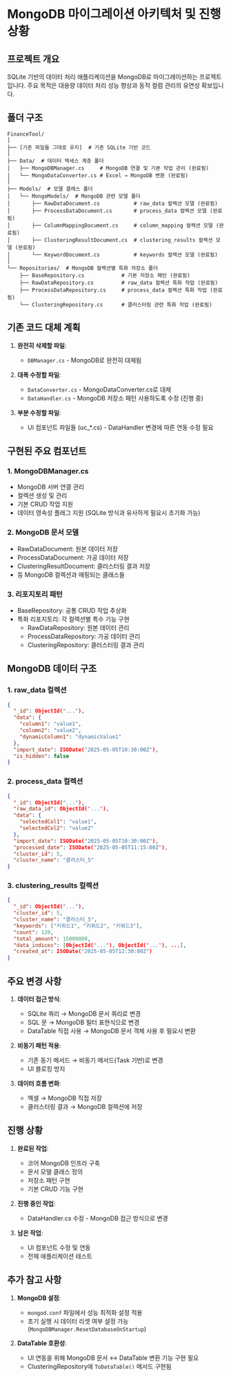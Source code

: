 # MongoDB 마이그레이션 아키텍처 및 진행 상황

## 프로젝트 개요

SQLite 기반의 데이터 처리 애플리케이션을 MongoDB로 마이그레이션하는 프로젝트입니다. 주요 목적은 대용량 데이터 처리 성능 향상과 동적 컬럼 관리의 유연성 확보입니다.

## 폴더 구조

```
FinanceTool/
│
├── [기존 파일들 그대로 유지]  # 기존 SQLite 기반 코드
│
├── Data/  # 데이터 액세스 계층 폴더
│   ├── MongoDBManager.cs     # MongoDB 연결 및 기본 작업 관리 (완료됨)
│   └── MongoDataConverter.cs # Excel → MongoDB 변환 (완료됨)
│
├── Models/  # 모델 클래스 폴더
│   └── MongoModels/  # MongoDB 관련 모델 폴더
│       ├── RawDataDocument.cs           # raw_data 컬렉션 모델 (완료됨)
│       ├── ProcessDataDocument.cs       # process_data 컬렉션 모델 (완료됨)
│       ├── ColumnMappingDocument.cs     # column_mapping 컬렉션 모델 (완료됨)
│       ├── ClusteringResultDocument.cs  # clustering_results 컬렉션 모델 (완료됨)
│       └── KeywordDocument.cs           # keywords 컬렉션 모델 (완료됨)
│
└── Repositories/  # MongoDB 컬렉션별 특화 저장소 폴더
    ├── BaseRepository.cs            # 기본 저장소 패턴 (완료됨)
    ├── RawDataRepository.cs         # raw_data 컬렉션 특화 작업 (완료됨)
    ├── ProcessDataRepository.cs     # process_data 컬렉션 특화 작업 (완료됨)
    └── ClusteringRepository.cs      # 클러스터링 관련 특화 작업 (완료됨)
```

## 기존 코드 대체 계획

1. **완전히 삭제할 파일**:
   - `DBManager.cs` - MongoDB로 완전히 대체됨

2. **대폭 수정할 파일**:
   - `DataConverter.cs` - MongoDataConverter.cs로 대체
   - `DataHandler.cs` - MongoDB 저장소 패턴 사용하도록 수정 (진행 중)

3. **부분 수정할 파일**:
   - UI 컴포넌트 파일들 (uc_*.cs) - DataHandler 변경에 따른 연동 수정 필요

## 구현된 주요 컴포넌트

### 1. MongoDBManager.cs
- MongoDB 서버 연결 관리
- 컬렉션 생성 및 관리
- 기본 CRUD 작업 지원
- 데이터 영속성 플래그 지원 (SQLite 방식과 유사하게 필요시 초기화 가능)

### 2. MongoDB 문서 모델
- RawDataDocument: 원본 데이터 저장
- ProcessDataDocument: 가공 데이터 저장
- ClusteringResultDocument: 클러스터링 결과 저장
- 등 MongoDB 컬렉션과 매핑되는 클래스들

### 3. 리포지토리 패턴
- BaseRepository: 공통 CRUD 작업 추상화
- 특화 리포지토리: 각 컬렉션별 특수 기능 구현
  - RawDataRepository: 원본 데이터 관리
  - ProcessDataRepository: 가공 데이터 관리
  - ClusteringRepository: 클러스터링 결과 관리

## MongoDB 데이터 구조

### 1. raw_data 컬렉션
```json
{
  "_id": ObjectId("..."),
  "data": {
    "column1": "value1",
    "column2": "value2",
    "dynamicColumn1": "dynamicValue1"
  },
  "import_date": ISODate("2025-05-05T10:30:00Z"),
  "is_hidden": false
}
```

### 2. process_data 컬렉션
```json
{
  "_id": ObjectId("..."),
  "raw_data_id": ObjectId("..."),
  "data": {
    "selectedCol1": "value1",
    "selectedCol2": "value2"
  },
  "import_date": ISODate("2025-05-05T10:30:00Z"),
  "processed_date": ISODate("2025-05-05T11:15:00Z"),
  "cluster_id": 5,
  "cluster_name": "클러스터_5"
}
```

### 3. clustering_results 컬렉션
```json
{
  "_id": ObjectId("..."),
  "cluster_id": 5,
  "cluster_name": "클러스터_5",
  "keywords": ["키워드1", "키워드2", "키워드3"],
  "count": 120,
  "total_amount": 15000000,
  "data_indices": [ObjectId("..."), ObjectId("..."), ...],
  "created_at": ISODate("2025-05-05T12:30:00Z")
}
```

## 주요 변경 사항

1. **데이터 접근 방식**:
   - SQLite 쿼리 → MongoDB 문서 쿼리로 변경
   - SQL 문 → MongoDB 필터 표현식으로 변경
   - DataTable 직접 사용 → MongoDB 문서 객체 사용 후 필요시 변환

2. **비동기 패턴 적용**:
   - 기존 동기 메서드 → 비동기 메서드(Task 기반)로 변경
   - UI 블로킹 방지

3. **데이터 흐름 변화**:
   - 엑셀 → MongoDB 직접 저장
   - 클러스터링 결과 → MongoDB 컬렉션에 저장

## 진행 상황

1. **완료된 작업**:
   - 코어 MongoDB 인프라 구축
   - 문서 모델 클래스 정의
   - 저장소 패턴 구현
   - 기본 CRUD 기능 구현

2. **진행 중인 작업**:
   - DataHandler.cs 수정 - MongoDB 접근 방식으로 변경

3. **남은 작업**:
   - UI 컴포넌트 수정 및 연동
   - 전체 애플리케이션 테스트

## 추가 참고 사항

1. **MongoDB 설정**:
   - `mongod.conf` 파일에서 성능 최적화 설정 적용
   - 초기 실행 시 데이터 리셋 여부 설정 가능 (`MongoDBManager.ResetDatabaseOnStartup`)

2. **DataTable 호환성**:
   - UI 연동을 위해 MongoDB 문서 ↔ DataTable 변환 기능 구현 필요
   - ClusteringRepository에 `ToDataTable()` 메서드 구현됨
